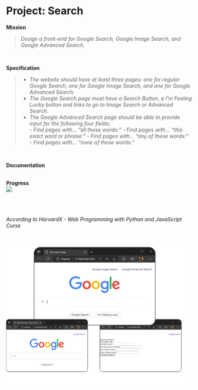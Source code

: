 # Project: Search

**Mission**
>_Design a front-end for Google Search, Google Image Search, and Google Advanced Search._   

<br>
  
**Specification**
>- _The website should have at least three pages: one for regular Google Search, one for Google Image Search, and one for Google Advanced Search._
>- _The Google Search page must have a Search Button, a I’m Feeling Lucky button and links to go to Image Search or Advanced Search._
>- _The Google Advanced Search page should be able to provide input for the following four fields;_   
    - _Find pages with… “all these words:”_
    - _Find pages with… “this exact word or phrase:”_
    - _Find pages with… “any of these words:”_
    - _Find pages with… “none of these words:”_  
   
<br>
   
**Documentation**   
<br>

**Progress**   
![](https://geps.dev/progress/80)   
  
<br>
<br>

_According to HarvardX - Web Programming with Python and JavaScript Curse_

<br>

![screenshot](img/preview.svg?raw=true "screenshot")